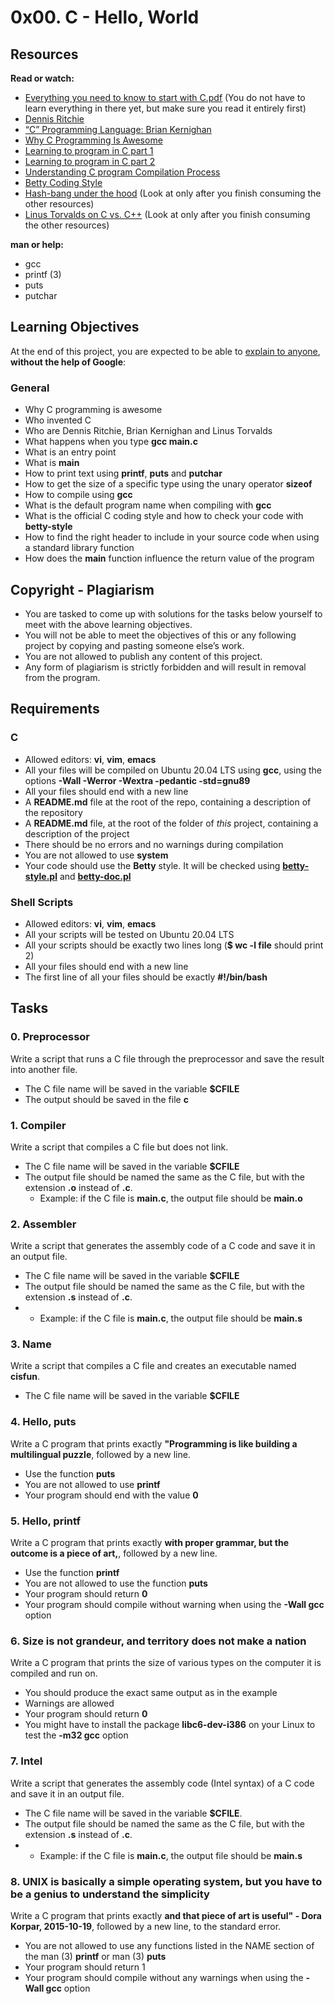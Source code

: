 # 0x00. C - Hello, World

## Resources

**Read or watch:**

- [Everything you need to know to start with C.pdf](https://alx-intranet.hbtn.io/rltoken/P01aLj9BDfDUOv-y9x82Yw) (You do not have to learn everything in there yet, but make sure you read it entirely first)
- [Dennis Ritchie](https://alx-intranet.hbtn.io/rltoken/YWFrRob_-Yo-_NQikMLI-g)
- [“C” Programming Language: Brian Kernighan](https://alx-intranet.hbtn.io/rltoken/W4oygfMgAp5Hyc7o6QuSYQ)
- [Why C Programming Is Awesome](https://alx-intranet.hbtn.io/rltoken/WYdE1novaWa0yt5fzGvLBw)
- [Learning to program in C part 1](https://alx-intranet.hbtn.io/rltoken/aE_pZLbexuLroHA0FmjLbw)
- [Learning to program in C part 2](https://alx-intranet.hbtn.io/rltoken/3a5y1N-0FlTaPbKRxlRLlQ)
- [Understanding C program Compilation Process](https://alx-intranet.hbtn.io/rltoken/idYJyVfQRZ9e5aljiT5UKg)
- [Betty Coding Style](https://alx-intranet.hbtn.io/rltoken/Iu2Vb1CbDPMHuDJG1iILKA)
- [Hash-bang under the hood](https://alx-intranet.hbtn.io/rltoken/zwv5CHLybXN6KFmsjbu_tg) (Look at only after you finish consuming the other resources)
- [Linus Torvalds on C vs. C++](https://alx-intranet.hbtn.io/rltoken/JrokM8Pk6bd9wPqQvEfSAA) (Look at only after you finish consuming the other resources)

**man or help:**

- gcc
- printf (3)
- puts
- putchar

## Learning Objectives

At the end of this project, you are expected to be able to
[explain to anyone](https://alx-intranet.hbtn.io/rltoken/VGWjGaWZbgcLYTwfLEBmmQ), **without the help of Google**:

### General

- Why C programming is awesome
- Who invented C
- Who are Dennis Ritchie, Brian Kernighan and Linus Torvalds
- What happens when you type **gcc main.c**
- What is an entry point
- What is **main**
- How to print text using **printf**, **puts** and **putchar**
- How to get the size of a specific type using the unary operator **sizeof**
- How to compile using **gcc**
- What is the default program name when compiling with **gcc**
- What is the official C coding style and how to check your code with **betty-style**
- How to find the right header to include in your source code when using a standard library function
- How does the **main** function influence the return value of the program

## Copyright - Plagiarism

- You are tasked to come up with solutions for the tasks below yourself to meet with the above learning objectives.
- You will not be able to meet the objectives of this or any following project by copying and pasting someone else’s work.
- You are not allowed to publish any content of this project.
- Any form of plagiarism is strictly forbidden and will result in removal from the program.

## Requirements

### C

- Allowed editors: **vi**, **vim**, **emacs**
- All your files will be compiled on Ubuntu 20.04 LTS using **gcc**, using the options **-Wall -Werror -Wextra -pedantic -std=gnu89**
- All your files should end with a new line
- A **README.md** file at the root of the repo, containing a description of the repository
- A **README.md** file, at the root of the folder of _this_ project, containing a description of the project
- There should be no errors and no warnings during compilation
- You are not allowed to use **system**
- Your code should use the **Betty** style. It will be checked using [**betty-style.pl**](https://github.com/holbertonschool/Betty/blob/master/betty-style.pl) and [**betty-doc.pl**](https://github.com/holbertonschool/Betty/blob/master/betty-doc.pl)

### Shell Scripts

- Allowed editors: **vi**, **vim**, **emacs**
- All your scripts will be tested on Ubuntu 20.04 LTS
- All your scripts should be exactly two lines long (**$ wc -l file** should print 2)
- All your files should end with a new line
- The first line of all your files should be exactly **#!/bin/bash**

## Tasks

### 0. Preprocessor

Write a script that runs a C file through the preprocessor and
save the result into another file.

- The C file name will be saved in the variable **$CFILE**
- The output should be saved in the file **c**

### 1. Compiler

Write a script that compiles a C file but does not link.

- The C file name will be saved in the variable **$CFILE**
- The output file should be named the same as the C file, but with the extension **.o** instead of **.c**.
    - Example: if the C file is **main.c**, the output file should be **main.o**

### 2. Assembler

Write a script that generates the assembly code of a C code and save it in an output file.

- The C file name will be saved in the variable **$CFILE**
- The output file should be named the same as the C file, but with the extension **.s** instead of **.c**.
- - Example: if the C file is **main.c**, the output file should be **main.s**

### 3. Name

Write a script that compiles a C file and creates an executable named **cisfun**.

- The C file name will be saved in the variable **$CFILE**

### 4. Hello, puts

Write a C program that prints exactly **"Programming is like building a multilingual puzzle**, followed by a new line.

- Use the function **puts**
- You are not allowed to use **printf**
- Your program should end with the value **0**

### 5. Hello, printf

Write a C program that prints exactly **with proper grammar, but the outcome is a piece of art,**, followed by a new line.

- Use the function **printf**
- You are not allowed to use the function **puts**
- Your program should return **0**
- Your program should compile without warning when using the **-Wall gcc** option

### 6. Size is not grandeur, and territory does not make a nation

Write a C program that prints the size of various types on the computer it is compiled and run on.

- You should produce the exact same output as in the example
- Warnings are allowed
- Your program should return **0**
- You might have to install the package **libc6-dev-i386** on your Linux to test the **-m32 gcc** option

### 7. Intel

Write a script that generates the assembly code (Intel syntax) of a C code and save it in an output file.

- The C file name will be saved in the variable **$CFILE**.
- The output file should be named the same as the C file, but with the extension **.s** instead of **.c**.
- - Example: if the C file is **main.c**, the output file should be **main.s**

### 8. UNIX is basically a simple operating system, but you have to be a genius to understand the simplicity

Write a C program that prints exactly **and that piece of art is useful" - Dora Korpar, 2015-10-19**, followed by a new line, to the standard error.

- You are not allowed to use any functions listed in the NAME section of the man (3) **printf** or man (3) **puts**
- Your program should return 1
- Your program should compile without any warnings when using the **-Wall gcc** option

